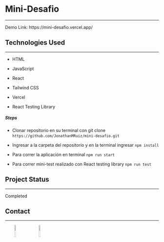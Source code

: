 <h1>Mini-Desafio</h1>
<hr><p>Demo Link: https://mini-desafio.vercel.app/</p><h2>Technologies Used</h2>
<hr><ul>
<li>HTML</li>
</ul><ul>
<li>JavaScript</li>
</ul><ul>
<li>React</li>
</ul><ul>
<li>Tailwind CSS</li>
</ul><ul>
<li>Vercel</li>
</ul><ul>
<li>React Testing Library</li>
</ul><h5>Steps</h5><ul>
<li>Clonar repositorio en su terminal con git clone <code>https://github.com/JonathanMRuiz/mini-desafio.git</code></li>
</ul><ul>
<li>Ingresar a la carpeta del repositorio y en la terminal ingresar <code>npm install</code></li>
</ul><ul>
<li>Para correr la aplicación en terminal <code>npm run start</code></li>
</ul><ul>
<li>Para correr mini-test realizado con React testing library <code>npm run test</code></li>
</ul><h2>Project Status</h2>
<hr><p>Completed</p><h2>Contact</h2>
<hr><p><span style="margin-right: 30px;"></span><a href="https://www.linkedin.com/in/jonathanmruiz/"><img target="_blank" src="https://cdn.jsdelivr.net/gh/devicons/devicon/icons/linkedin/linkedin-original.svg" style="width: 10%;"></a><span style="margin-right: 30px;"></span><a href="https://github.com/JonathanMRuiz"><img target="_blank" src="https://cdn.jsdelivr.net/gh/devicons/devicon/icons/github/github-original.svg" style="width: 10%;"></a></p>